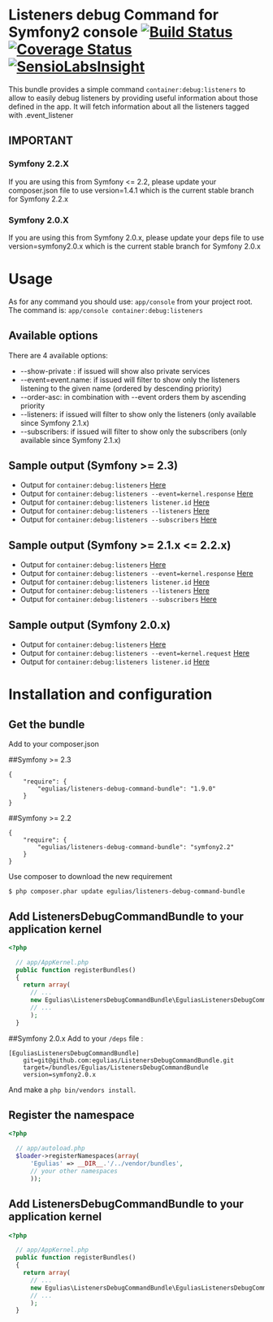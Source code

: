 # Listeners debug Command for Symfony2 console [![Build Status](https://travis-ci.org/egulias/ListenersDebugCommandBundle.png?branch=master)](https://travis-ci.org/egulias/ListenersDebugCommandBundle) [![Coverage Status](https://coveralls.io/repos/egulias/ListenersDebugCommandBundle/badge.png?branch=master)](https://coveralls.io/r/egulias/ListenersDebugCommandBundle?branch=master) [![SensioLabsInsight](https://insight.sensiolabs.com/projects/629b3c9f-f57c-45fd-ba72-e47fbdfab769/mini.png)](https://insight.sensiolabs.com/projects/629b3c9f-f57c-45fd-ba72-e47fbdfab769)

This bundle provides a simple command `container:debug:listeners` to allow to easily debug listeners by
providing useful information about those defined in the app. It will fetch information about all the listeners
tagged with .event_listener

## IMPORTANT

### Symfony 2.2.X

If you are using this from Symfony <= 2.2, please update your composer.json file to use version=1.4.1 which is the current
stable branch for Symfony 2.2.x

### Symfony 2.0.X

If you are using this from Symfony 2.0.x, please update your deps file to use version=symfony2.0.x which is the current
stable branch for Symfony 2.0.x

# Usage

As for any command you should use: `app/console` from your project root.
The command is:
`app/console container:debug:listeners`

## Available options

There are 4 available options:

* --show-private :                   if issued will show also private services
* --event=event.name:                if issued will filter to show only the listeners listening to the given name
  (ordered by descending priority)
 * --order-asc:  in combination with --event orders them by ascending priority
* --listeners:                       if issued will filter to show only the listeners (only available since Symfony 2.1.x)
* --subscribers:                     if issued will filter to show only the subscribers (only available since Symfony 2.1.x)

## Sample output (Symfony >= 2.3)
* Output for `container:debug:listeners`                          [Here](https://gist.github.com/egulias/5862768)
* Output for `container:debug:listeners --event=kernel.response`  [Here](https://gist.github.com/egulias/5862796)
* Output for `container:debug:listeners listener.id`              [Here](https://gist.github.com/egulias/3132499)
* Output for `container:debug:listeners --listeners`              [Here](https://gist.github.com/egulias/5862815)
* Output for `container:debug:listeners --subscribers`            [Here](https://gist.github.com/egulias/5862829)

## Sample output (Symfony >= 2.1.x <= 2.2.x)

* Output for `container:debug:listeners`                          [Here](https://gist.github.com/3132219)
* Output for `container:debug:listeners --event=kernel.response`  [Here](https://gist.github.com/3132227)
* Output for `container:debug:listeners listener.id`              [Here](https://gist.github.com/3132499)
* Output for `container:debug:listeners --listeners`              [Here](https://gist.github.com/3160841)
* Output for `container:debug:listeners --subscribers`            [Here](https://gist.github.com/3160836)


## Sample output (Symfony 2.0.x)

* Output for `container:debug:listeners`                        [Here](https://gist.github.com/3077494)
* Output for `container:debug:listeners --event=kernel.request` [Here](https://gist.github.com/3077506)
* Output for `container:debug:listeners listener.id`             [Here](https://gist.github.com/3077521)


# Installation and configuration

## Get the bundle
Add to your composer.json

##Symfony >= 2.3


```
{
    "require": {
        "egulias/listeners-debug-command-bundle": "1.9.0"
    }
}
```

##Symfony >= 2.2

```
{
    "require": {
        "egulias/listeners-debug-command-bundle": "symfony2.2"
    }
}
```

Use composer to download the new requirement
``` 
$ php composer.phar update egulias/listeners-debug-command-bundle
```

## Add ListenersDebugCommandBundle to your application kernel

``` php
<?php

  // app/AppKernel.php
  public function registerBundles()
  {
    return array(
      // ...
      new Egulias\ListenersDebugCommandBundle\EguliasListenersDebugCommandBundle(),
      // ...
      );
  }
```

##Symfony 2.0.x
Add to your `/deps` file :

```
[EguliasListenersDebugCommandBundle]
    git=git@github.com:egulias/ListenersDebugCommandBundle.git
    target=/bundles/Egulias/ListenersDebugCommandBundle
    version=symfony2.0.x
```
    
And make a `php bin/vendors install`.

## Register the namespace

``` php
<?php

  // app/autoload.php
  $loader->registerNamespaces(array(
      'Egulias' => __DIR__.'/../vendor/bundles',
      // your other namespaces
      ));
```

## Add ListenersDebugCommandBundle to your application kernel 

``` php
<?php

  // app/AppKernel.php
  public function registerBundles()
  {
    return array(
      // ...
      new Egulias\ListenersDebugCommandBundle\EguliasListenersDebugCommandBundle(),
      // ...
      );
  }
```
